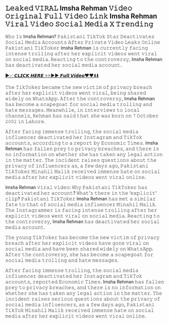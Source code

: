 ## 𝙻𝚎𝚊𝚔𝚎𝚍 𝚅𝙸𝚁𝙰𝙻 Imsha Rehman 𝚅𝚒𝚍𝚎𝚘 𝙾𝚛𝚒𝚐𝚒𝚗𝚊𝚕 𝙵𝚞𝚕𝚕 𝚅𝚒𝚍𝚎𝚘 𝙻𝚒𝚗𝚔 Imsha Rehman 𝚅𝚒𝚛𝚊𝚕 𝚅𝚒𝚍𝚎𝚘 𝚂𝚘𝚌𝚒𝚊𝚕 𝙼𝚎𝚍𝚒𝚊 𝚇 𝚃𝚛𝚎𝚗𝚍𝚒𝚗𝚐

𝚆𝚑𝚘 𝙸𝚜 Imsha Rehman? 𝙿𝚊𝚔𝚒𝚜𝚝𝚊𝚗𝚒 𝚃𝚒𝚔𝚃𝚘𝚔 𝚂𝚝𝚊𝚛 𝙳𝚎𝚊𝚌𝚝𝚒𝚟𝚊𝚝𝚎𝚜 𝚂𝚘𝚌𝚒𝚊𝚕 𝙼𝚎𝚍𝚒𝚊 𝙰𝚌𝚌𝚘𝚞𝚗𝚝𝚜 𝙰𝚏𝚝𝚎𝚛 𝙿𝚛𝚒𝚟𝚊𝚝𝚎 𝚅𝚒𝚍𝚎𝚘 𝙻𝚎𝚊𝚔𝚜 𝙾𝚗𝚕𝚒𝚗𝚎
𝙿𝚊𝚔𝚒𝚜𝚝𝚊𝚗𝚒 𝚃𝚒𝚔𝚃𝚘𝚔𝚎𝚛 Imsha Rehman 𝚒𝚜 𝚌𝚞𝚛𝚛𝚎𝚗𝚝𝚕𝚢 𝚏𝚊𝚌𝚒𝚗𝚐 𝚒𝚗𝚝𝚎𝚗𝚜𝚎 𝚝𝚛𝚘𝚕𝚕𝚒𝚗𝚐 𝚊𝚏𝚝𝚎𝚛 𝚑𝚎𝚛 𝚎𝚡𝚙𝚕𝚒𝚌𝚒𝚝 𝚟𝚒𝚍𝚎𝚘𝚜 𝚠𝚎𝚗𝚝 𝚟𝚒𝚛𝚊𝚕 𝚘𝚗 𝚜𝚘𝚌𝚒𝚊𝚕 𝚖𝚎𝚍𝚒𝚊. 𝚁𝚎𝚊𝚌𝚝𝚒𝚗𝚐 𝚝𝚘 𝚝𝚑𝚎 𝚌𝚘𝚗𝚝𝚛𝚘𝚟𝚎𝚛𝚜𝚢, Imsha Rehman 𝚑𝚊𝚜 𝚍𝚎𝚊𝚌𝚝𝚒𝚟𝚊𝚝𝚎𝚍 𝚑𝚎𝚛 𝚜𝚘𝚌𝚒𝚊𝚕 𝚖𝚎𝚍𝚒𝚊 𝚊𝚌𝚌𝚘𝚞𝚗𝚝.

<a href="https://leakedhub.site/14352/">►✅ 𝘾𝙇𝙄𝘾𝙆 𝙃𝙀𝙍𝙀 ==►► 𝙁𝙪𝙡𝙡 𝙑𝙞𝙙𝙚𝙤❤️❤️⬇️⬇️​</a>

𝚃𝚑𝚎 𝚃𝚒𝚔𝚃𝚘𝚔𝚎𝚛 𝚋𝚎𝚌𝚊𝚖𝚎 𝚝𝚑𝚎 𝚗𝚎𝚠 𝚟𝚒𝚌𝚝𝚒𝚖 𝚘𝚏 𝚙𝚛𝚒𝚟𝚊𝚌𝚢 𝚋𝚛𝚎𝚊𝚌𝚑 𝚊𝚏𝚝𝚎𝚛 𝚑𝚎𝚛 𝚎𝚡𝚙𝚕𝚒𝚌𝚒𝚝 𝚟𝚒𝚍𝚎𝚘𝚜 𝚠𝚎𝚗𝚝 𝚟𝚒𝚛𝚊𝚕, 𝚋𝚎𝚒𝚗𝚐 𝚜𝚑𝚊𝚛𝚎𝚍 𝚠𝚒𝚍𝚎𝚕𝚢 𝚘𝚗 𝚆𝚑𝚊𝚝𝚜𝙰𝚙𝚙. 𝙰𝚏𝚝𝚎𝚛 𝚝𝚑𝚎 𝚌𝚘𝚗𝚝𝚛𝚘𝚟𝚎𝚛𝚜𝚢, Imsha Rehman 𝚑𝚊𝚜 𝚋𝚎𝚌𝚘𝚖𝚎 𝚊 𝚜𝚌𝚊𝚙𝚎𝚐𝚘𝚊𝚝 𝚏𝚘𝚛 𝚜𝚘𝚌𝚒𝚊𝚕 𝚖𝚎𝚍𝚒𝚊 𝚝𝚛𝚘𝚕𝚕𝚒𝚗𝚐 𝚊𝚗𝚍 𝚑𝚊𝚝𝚎 𝚖𝚎𝚜𝚜𝚊𝚐𝚎𝚜. 𝙼𝚎𝚊𝚗𝚠𝚑𝚒𝚕𝚎, 𝚒𝚗 𝚒𝚗𝚝𝚎𝚛𝚟𝚒𝚎𝚠𝚜 𝚝𝚘 𝚕𝚘𝚌𝚊𝚕 𝚌𝚑𝚊𝚗𝚗𝚎𝚕𝚜, 𝚁𝚎𝚑𝚖𝚊𝚗 𝚑𝚊𝚜 𝚜𝚊𝚒𝚍 𝚝𝚑𝚊𝚝 𝚜𝚑𝚎 𝚠𝚊𝚜 𝚋𝚘𝚛𝚗 𝚘𝚗 𝟽 𝙾𝚌𝚝𝚘𝚋𝚎𝚛 𝟸𝟶𝟶𝟸 𝚒𝚗 𝙻𝚊𝚑𝚘𝚛𝚎.

𝙰𝚏𝚝𝚎𝚛 𝚏𝚊𝚌𝚒𝚗𝚐 𝚒𝚖𝚖𝚎𝚗𝚜𝚎 𝚝𝚛𝚘𝚕𝚕𝚒𝚗𝚐, 𝚝𝚑𝚎 𝚜𝚘𝚌𝚒𝚊𝚕 𝚖𝚎𝚍𝚒𝚊 𝚒𝚗𝚏𝚕𝚞𝚎𝚗𝚌𝚎𝚛 𝚍𝚎𝚊𝚌𝚝𝚒𝚟𝚊𝚝𝚎𝚍 𝚑𝚎𝚛 𝙸𝚗𝚜𝚝𝚊𝚐𝚛𝚊𝚖 𝚊𝚗𝚍 𝚃𝚒𝚔𝚃𝚘𝚔 𝚊𝚌𝚌𝚘𝚞𝚗𝚝𝚜, 𝚊𝚌𝚌𝚘𝚛𝚍𝚒𝚗𝚐 𝚝𝚘 𝚊 𝚛𝚎𝚙𝚘𝚛𝚝 𝚋𝚢 𝙴𝚌𝚘𝚗𝚘𝚖𝚒𝚌 𝚃𝚒𝚖𝚎𝚜. Imsha Rehman 𝚑𝚊𝚜 𝚏𝚊𝚕𝚕𝚎𝚗 𝚙𝚛𝚎𝚢 𝚝𝚘 𝚙𝚛𝚒𝚟𝚊𝚌𝚢 𝚋𝚛𝚎𝚊𝚌𝚑𝚎𝚜, 𝚊𝚗𝚍 𝚝𝚑𝚎𝚛𝚎 𝚒𝚜 𝚗𝚘 𝚒𝚗𝚏𝚘𝚛𝚖𝚊𝚝𝚒𝚘𝚗 𝚘𝚗 𝚠𝚑𝚎𝚝𝚑𝚎𝚛 𝚜𝚑𝚎 𝚑𝚊𝚜 𝚝𝚊𝚔𝚎𝚗 𝚊𝚗𝚢 𝚕𝚎𝚐𝚊𝚕 𝚊𝚌𝚝𝚒𝚘𝚗 𝚒𝚗 𝚝𝚑𝚎 𝚖𝚊𝚝𝚝𝚎𝚛. 𝚃𝚑𝚎 𝚒𝚗𝚌𝚒𝚍𝚎𝚗𝚝 𝚛𝚊𝚒𝚜𝚎𝚜 𝚚𝚞𝚎𝚜𝚝𝚒𝚘𝚗𝚜 𝚊𝚋𝚘𝚞𝚝 𝚝𝚑𝚎 𝚙𝚛𝚒𝚟𝚊𝚌𝚢 𝚘𝚏 𝚒𝚗𝚏𝚕𝚞𝚎𝚗𝚌𝚎𝚛𝚜 𝚊𝚜, 𝚊 𝚏𝚎𝚠 𝚍𝚊𝚢𝚜 𝚊𝚐𝚘, 𝙿𝚊𝚔𝚒𝚜𝚝𝚊𝚗𝚒 𝚃𝚒𝚔𝚃𝚘𝚔𝚎𝚛 𝙼𝚒𝚗𝚊𝚑𝚒𝚕 𝙼𝚊𝚕𝚒𝚔 𝚛𝚎𝚌𝚎𝚒𝚟𝚎𝚍 𝚒𝚖𝚖𝚎𝚗𝚜𝚎 𝚑𝚊𝚝𝚎 𝚘𝚗 𝚜𝚘𝚌𝚒𝚊𝚕 𝚖𝚎𝚍𝚒𝚊 𝚊𝚏𝚝𝚎𝚛 𝚑𝚎𝚛 𝚎𝚡𝚙𝚕𝚒𝚌𝚒𝚝 𝚟𝚒𝚍𝚎𝚘𝚜 𝚠𝚎𝚗𝚝 𝚟𝚒𝚛𝚊𝚕 𝚘𝚗𝚕𝚒𝚗𝚎.

Imsha Rehman 𝚟𝚒𝚛𝚊𝚕 𝚟𝚒𝚍𝚎𝚘: 𝚆𝚑𝚢 𝙿𝚊𝚔𝚒𝚜𝚝𝚊𝚗𝚒 𝚃𝚒𝚔𝚃𝚘𝚔𝚎𝚛 𝚑𝚊𝚜 𝚍𝚎𝚊𝚌𝚝𝚒𝚟𝚊𝚝𝚎𝚍 𝚑𝚎𝚛 𝚊𝚌𝚌𝚘𝚞𝚗𝚝? 𝚆𝚑𝚊𝚝’𝚜 𝚝𝚑𝚎𝚛𝚎 𝚒𝚗 𝚝𝚑𝚎 ‘𝚎𝚡𝚙𝚕𝚒𝚌𝚒𝚝’ 𝚌𝚕𝚒𝚙?
𝙿𝚊𝚔𝚒𝚜𝚝𝚊𝚗𝚒 𝚃𝚒𝚔𝚃𝚘𝚔𝚎𝚛 Imsha Rehman 𝚑𝚊𝚜 𝚖𝚎𝚝 𝚊 𝚜𝚒𝚖𝚒𝚕𝚊𝚛 𝚏𝚊𝚝𝚎 𝚝𝚘 𝚝𝚑𝚊𝚝 𝚘𝚏 𝚜𝚘𝚌𝚒𝚊𝚕 𝚖𝚎𝚍𝚒𝚊 𝚒𝚗𝚏𝚕𝚞𝚎𝚗𝚌𝚎𝚛 𝙼𝚒𝚗𝚊𝚑𝚒𝚕 𝙼𝚊𝚕𝚒𝚔. 𝚃𝚑𝚎 𝙸𝚗𝚜𝚝𝚊𝚐𝚛𝚊𝚖𝚖𝚎𝚛 𝚒𝚜 𝚏𝚊𝚌𝚒𝚗𝚐 𝚒𝚗𝚝𝚎𝚗𝚜𝚎 𝚝𝚛𝚘𝚕𝚕𝚒𝚗𝚐 𝚊𝚏𝚝𝚎𝚛 𝚑𝚎𝚛 𝚎𝚡𝚙𝚕𝚒𝚌𝚒𝚝 𝚟𝚒𝚍𝚎𝚘𝚜 𝚠𝚎𝚗𝚝 𝚟𝚒𝚛𝚊𝚕 𝚘𝚗 𝚜𝚘𝚌𝚒𝚊𝚕 𝚖𝚎𝚍𝚒𝚊. 𝚁𝚎𝚊𝚌𝚝𝚒𝚗𝚐 𝚝𝚘 𝚝𝚑𝚎 𝚌𝚘𝚗𝚝𝚛𝚘𝚟𝚎𝚛𝚜𝚢, Imsha Rehman 𝚑𝚊𝚜 𝚍𝚎𝚊𝚌𝚝𝚒𝚟𝚊𝚝𝚎𝚍 𝚑𝚎𝚛 𝚜𝚘𝚌𝚒𝚊𝚕 𝚖𝚎𝚍𝚒𝚊 𝚊𝚌𝚌𝚘𝚞𝚗𝚝.

𝚃𝚑𝚎 𝚢𝚘𝚞𝚗𝚐 𝚃𝚒𝚔𝚃𝚘𝚔𝚎𝚛 𝚑𝚊𝚜 𝚋𝚎𝚌𝚘𝚖𝚎 𝚝𝚑𝚎 𝚗𝚎𝚠 𝚟𝚒𝚌𝚝𝚒𝚖 𝚘𝚏 𝚙𝚛𝚒𝚟𝚊𝚌𝚢 𝚋𝚛𝚎𝚊𝚌𝚑 𝚊𝚏𝚝𝚎𝚛 𝚑𝚎𝚛 𝚎𝚡𝚙𝚕𝚒𝚌𝚒𝚝 𝚟𝚒𝚍𝚎𝚘𝚜 𝚑𝚊𝚟𝚎 𝚐𝚘𝚗𝚎 𝚟𝚒𝚛𝚊𝚕 𝚘𝚗 𝚜𝚘𝚌𝚒𝚊𝚕 𝚖𝚎𝚍𝚒𝚊 𝚊𝚗𝚍 𝚑𝚊𝚟𝚎 𝚋𝚎𝚎𝚗 𝚜𝚑𝚊𝚛𝚎𝚍 𝚠𝚒𝚍𝚎𝚕𝚢 𝚘𝚗 𝚆𝚑𝚊𝚝𝚜𝙰𝚙𝚙. 𝙰𝚏𝚝𝚎𝚛 𝚝𝚑𝚎 𝚌𝚘𝚗𝚝𝚛𝚘𝚟𝚎𝚛𝚜𝚢, 𝚜𝚑𝚎 𝚑𝚊𝚜 𝚋𝚎𝚌𝚘𝚖𝚎 𝚊 𝚜𝚌𝚊𝚙𝚎𝚐𝚘𝚊𝚝 𝚏𝚘𝚛 𝚜𝚘𝚌𝚒𝚊𝚕 𝚖𝚎𝚍𝚒𝚊 𝚝𝚛𝚘𝚕𝚕𝚒𝚗𝚐 𝚊𝚗𝚍 𝚑𝚊𝚝𝚎 𝚖𝚎𝚜𝚜𝚊𝚐𝚎𝚜.

𝙰𝚏𝚝𝚎𝚛 𝚏𝚊𝚌𝚒𝚗𝚐 𝚒𝚖𝚖𝚎𝚗𝚜𝚎 𝚝𝚛𝚘𝚕𝚕𝚒𝚗𝚐, 𝚝𝚑𝚎 𝚜𝚘𝚌𝚒𝚊𝚕 𝚖𝚎𝚍𝚒𝚊 𝚒𝚗𝚏𝚕𝚞𝚎𝚗𝚌𝚎𝚛 𝚍𝚎𝚊𝚌𝚝𝚒𝚟𝚊𝚝𝚎𝚍 𝚑𝚎𝚛 𝙸𝚗𝚜𝚝𝚊𝚐𝚛𝚊𝚖 𝚊𝚗𝚍 𝚃𝚒𝚔𝚃𝚘𝚔 𝚊𝚌𝚌𝚘𝚞𝚗𝚝𝚜, 𝚛𝚎𝚙𝚘𝚛𝚝𝚎𝚍 𝙴𝚌𝚘𝚗𝚘𝚖𝚒𝚌 𝚃𝚒𝚖𝚎𝚜. Imsha Rehman 𝚑𝚊𝚜 𝚏𝚊𝚕𝚕𝚎𝚗 𝚙𝚛𝚎𝚢 𝚝𝚘 𝚙𝚛𝚒𝚟𝚊𝚌𝚢 𝚋𝚛𝚎𝚊𝚌𝚑𝚎𝚜, 𝚊𝚗𝚍 𝚝𝚑𝚎𝚛𝚎 𝚒𝚜 𝚗𝚘 𝚒𝚗𝚏𝚘𝚛𝚖𝚊𝚝𝚒𝚘𝚗 𝚘𝚗 𝚠𝚑𝚎𝚝𝚑𝚎𝚛 𝚜𝚑𝚎 𝚑𝚊𝚜 𝚝𝚊𝚔𝚎𝚗 𝚊𝚗𝚢 𝚕𝚎𝚐𝚊𝚕 𝚊𝚌𝚝𝚒𝚘𝚗 𝚒𝚗 𝚝𝚑𝚎 𝚖𝚊𝚝𝚝𝚎𝚛. 𝚃𝚑𝚎 𝚒𝚗𝚌𝚒𝚍𝚎𝚗𝚝 𝚛𝚊𝚒𝚜𝚎𝚜 𝚜𝚎𝚛𝚒𝚘𝚞𝚜 𝚚𝚞𝚎𝚜𝚝𝚒𝚘𝚗𝚜 𝚊𝚋𝚘𝚞𝚝 𝚝𝚑𝚎 𝚙𝚛𝚒𝚟𝚊𝚌𝚢 𝚘𝚏 𝚜𝚘𝚌𝚒𝚊𝚕 𝚖𝚎𝚍𝚒𝚊 𝚒𝚗𝚏𝚕𝚞𝚎𝚗𝚌𝚎𝚛𝚜, 𝚊𝚜 𝚊 𝚏𝚎𝚠 𝚍𝚊𝚢𝚜 𝚊𝚐𝚘, 𝙿𝚊𝚔𝚒𝚜𝚝𝚊𝚗𝚒 𝚃𝚒𝚔𝚃𝚘𝚔 𝙼𝚒𝚗𝚊𝚑𝚒𝚕 𝙼𝚊𝚕𝚒𝚔 𝚛𝚎𝚌𝚎𝚒𝚟𝚎𝚍 𝚒𝚖𝚖𝚎𝚗𝚜𝚎 𝚑𝚊𝚝𝚎 𝚘𝚗 𝚜𝚘𝚌𝚒𝚊𝚕 𝚖𝚎𝚍𝚒𝚊 𝚊𝚏𝚝𝚎𝚛 𝚑𝚎𝚛 𝚎𝚡𝚙𝚕𝚒𝚌𝚒𝚝 𝚟𝚒𝚍𝚎𝚘𝚜 𝚠𝚎𝚗𝚝 𝚟𝚒𝚛𝚊𝚕 𝚘𝚗𝚕𝚒𝚗𝚎.
